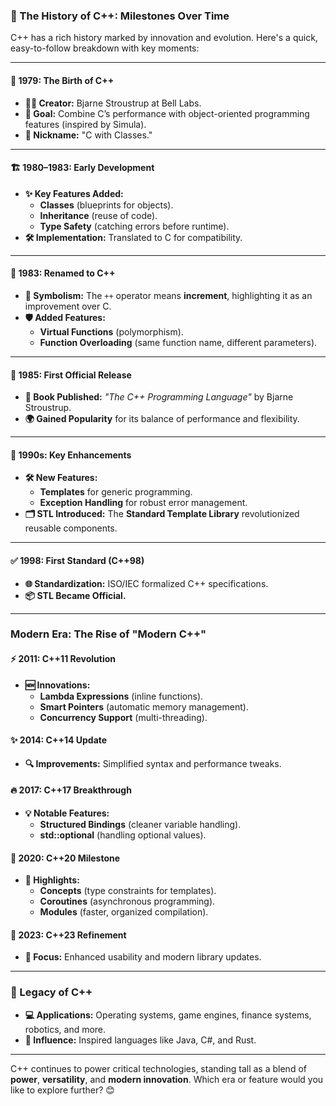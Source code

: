### **🚀 The History of C++: Milestones Over Time**  

C++ has a rich history marked by innovation and evolution. Here's a quick, easy-to-follow breakdown with key moments:  

---

#### **🎉 1979: The Birth of C++**  
- **👨‍💻 Creator:** Bjarne Stroustrup at Bell Labs.  
- **🌟 Goal:** Combine C’s performance with object-oriented programming features (inspired by Simula).  
- **📖 Nickname:** "C with Classes."  

---

#### **🏗️ 1980–1983: Early Development**  
- **✨ Key Features Added:**  
  - **Classes** (blueprints for objects).  
  - **Inheritance** (reuse of code).  
  - **Type Safety** (catching errors before runtime).  
- **🛠️ Implementation:** Translated to C for compatibility.  

---

#### **🔄 1983: Renamed to C++**  
- **🚀 Symbolism:** The `++` operator means **increment**, highlighting it as an improvement over C.  
- **🛡️ Added Features:**  
  - **Virtual Functions** (polymorphism).  
  - **Function Overloading** (same function name, different parameters).  

---

#### **📜 1985: First Official Release**  
- **📘 Book Published:** *"The C++ Programming Language"* by Bjarne Stroustrup.  
- **🌍 Gained Popularity** for its balance of performance and flexibility.  

---

#### **🔧 1990s: Key Enhancements**  
- **🛠️ New Features:**  
  - **Templates** for generic programming.  
  - **Exception Handling** for robust error management.  
- **🗂️ STL Introduced:** The **Standard Template Library** revolutionized reusable components.  

---

#### **✅ 1998: First Standard (C++98)**  
- **🌐 Standardization:** ISO/IEC formalized C++ specifications.  
- **📦 STL Became Official.**

---

### **Modern Era: The Rise of "Modern C++"**  

#### **⚡ 2011: C++11 Revolution**  
- **🆕 Innovations:**  
  - **Lambda Expressions** (inline functions).  
  - **Smart Pointers** (automatic memory management).  
  - **Concurrency Support** (multi-threading).  

#### **✨ 2014: C++14 Update**  
- **🔍 Improvements:** Simplified syntax and performance tweaks.  

#### **🔥 2017: C++17 Breakthrough**  
- **💡 Notable Features:**  
  - **Structured Bindings** (cleaner variable handling).  
  - **std::optional** (handling optional values).  

#### **🚀 2020: C++20 Milestone**  
- **📂 Highlights:**  
  - **Concepts** (type constraints for templates).  
  - **Coroutines** (asynchronous programming).  
  - **Modules** (faster, organized compilation).  

#### **🌟 2023: C++23 Refinement**  
- **🔧 Focus:** Enhanced usability and modern library updates.  

---

### **🌟 Legacy of C++**  
- **💻 Applications:** Operating systems, game engines, finance systems, robotics, and more.  
- **📖 Influence:** Inspired languages like Java, C#, and Rust.  

---

C++ continues to power critical technologies, standing tall as a blend of **power**, **versatility**, and **modern innovation**. Which era or feature would you like to explore further? 😊  
